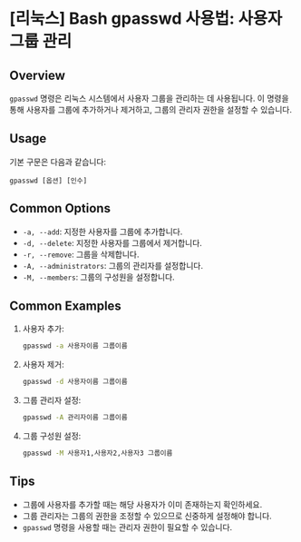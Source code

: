 # [리눅스] Bash gpasswd 사용법: 사용자 그룹 관리

## Overview
`gpasswd` 명령은 리눅스 시스템에서 사용자 그룹을 관리하는 데 사용됩니다. 이 명령을 통해 사용자를 그룹에 추가하거나 제거하고, 그룹의 관리자 권한을 설정할 수 있습니다.

## Usage
기본 구문은 다음과 같습니다:
```
gpasswd [옵션] [인수]
```

## Common Options
- `-a, --add`: 지정한 사용자를 그룹에 추가합니다.
- `-d, --delete`: 지정한 사용자를 그룹에서 제거합니다.
- `-r, --remove`: 그룹을 삭제합니다.
- `-A, --administrators`: 그룹의 관리자를 설정합니다.
- `-M, --members`: 그룹의 구성원을 설정합니다.

## Common Examples
1. 사용자 추가:
   ```bash
   gpasswd -a 사용자이름 그룹이름
   ```

2. 사용자 제거:
   ```bash
   gpasswd -d 사용자이름 그룹이름
   ```

3. 그룹 관리자 설정:
   ```bash
   gpasswd -A 관리자이름 그룹이름
   ```

4. 그룹 구성원 설정:
   ```bash
   gpasswd -M 사용자1,사용자2,사용자3 그룹이름
   ```

## Tips
- 그룹에 사용자를 추가할 때는 해당 사용자가 이미 존재하는지 확인하세요.
- 그룹 관리자는 그룹의 권한을 조정할 수 있으므로 신중하게 설정해야 합니다.
- `gpasswd` 명령을 사용할 때는 관리자 권한이 필요할 수 있습니다.